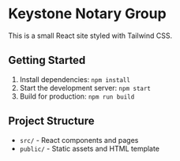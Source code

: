 # Keystone Notary Group

This is a small React site styled with Tailwind CSS.

## Getting Started

1. Install dependencies: `npm install`
2. Start the development server: `npm start`
3. Build for production: `npm run build`

## Project Structure

- `src/` - React components and pages
- `public/` - Static assets and HTML template

